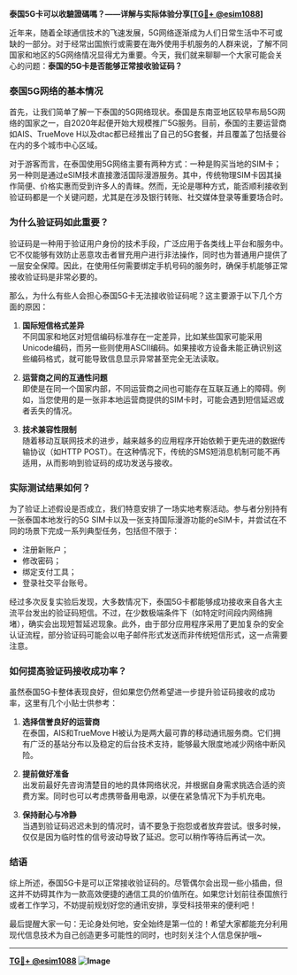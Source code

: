 **泰国5G卡可以收驗證碼嗎？——详解与实际体验分享[[TG💪+ @esim1088](https://t.me/s/esim1088)]**

近年来，随着全球通信技术的飞速发展，5G网络逐渐成为人们日常生活中不可或缺的一部分。对于经常出国旅行或需要在海外使用手机服务的人群来说，了解不同国家和地区的5G网络情况显得尤为重要。今天，我们就来聊聊一个大家可能会关心的问题：**泰国的5G卡是否能够正常接收验证码？**

### 泰国5G网络的基本情况

首先，让我们简单了解一下泰国的5G网络现状。泰国是东南亚地区较早布局5G网络的国家之一，自2020年起便开始大规模推广5G服务。目前，泰国的主要运营商如AIS、TrueMove H以及dtac都已经推出了自己的5G套餐，并且覆盖了包括曼谷在内的多个城市中心区域。

对于游客而言，在泰国使用5G网络主要有两种方式：一种是购买当地的SIM卡；另一种则是通过eSIM技术直接激活国际漫游服务。其中，传统物理SIM卡因其操作简便、价格实惠而受到许多人的青睐。然而，无论是哪种方式，能否顺利接收到验证码都是一个关键问题，尤其是在涉及银行转账、社交媒体登录等重要场合时。

### 为什么验证码如此重要？

验证码是一种用于验证用户身份的技术手段，广泛应用于各类线上平台和服务中。它不仅能够有效防止恶意攻击者冒充用户进行非法操作，同时也为普通用户提供了一层安全保障。因此，在使用任何需要绑定手机号码的服务时，确保手机能够正常接收验证码是非常必要的。

那么，为什么有些人会担心泰国5G卡无法接收验证码呢？这主要源于以下几个方面的原因：

1. **国际短信格式差异**  
   不同国家和地区对短信编码标准存在一定差异，比如某些国家可能采用Unicode编码，而另一些则使用ASCII编码。如果接收方设备未能正确识别这些编码格式，就可能导致信息显示异常甚至完全无法读取。

2. **运营商之间的互通性问题**  
   即使是在同一个国家内部，不同运营商之间也可能存在互联互通上的障碍。例如，当您使用的是一张非本地运营商提供的SIM卡时，可能会遇到短信延迟或者丢失的情况。

3. **技术兼容性限制**  
   随着移动互联网技术的进步，越来越多的应用程序开始依赖于更先进的数据传输协议（如HTTP POST）。在这种情况下，传统的SMS短消息机制可能不再适用，从而影响到验证码的成功发送与接收。

### 实际测试结果如何？

为了验证上述假设是否成立，我们特意安排了一场实地考察活动。参与者分别持有一张泰国本地发行的5G SIM卡以及一张支持国际漫游功能的eSIM卡，并尝试在不同的场景下完成一系列典型任务，包括但不限于：

- 注册新账户；
- 修改密码；
- 绑定支付工具；
- 登录社交平台账号。

经过多次反复实验后发现，大多数情况下，泰国5G卡都能够成功接收来自各大主流平台发出的验证码短信。不过，在少数极端条件下（如特定时间段内网络拥堵），确实会出现短暂延迟现象。此外，由于部分应用程序采用了更加复杂的安全认证流程，部分验证码可能会以电子邮件形式发送而非传统短信形式，这一点需要注意。

### 如何提高验证码接收成功率？

虽然泰国5G卡整体表现良好，但如果您仍然希望进一步提升验证码接收的成功率，这里有几个小贴士供参考：

1. **选择信誉良好的运营商**  
   在泰国，AIS和TrueMove H被认为是两大最可靠的移动通讯服务商。它们拥有广泛的基站分布以及稳定的后台技术支持，能够最大限度地减少网络中断风险。

2. **提前做好准备**  
   出发前最好先咨询清楚目的地的具体网络状况，并根据自身需求挑选合适的资费方案。同时也可以考虑携带备用电源，以便在紧急情况下为手机充电。

3. **保持耐心与冷静**  
   当遇到验证码迟迟未到的情况时，请不要急于抱怨或者放弃尝试。很多时候，仅仅是因为临时性的信号波动导致了延迟。您可以稍作等待后再试一次。

### 结语

综上所述，泰国5G卡是可以正常接收验证码的。尽管偶尔会出现一些小插曲，但这并不妨碍其作为一款高效便捷的通信工具的价值所在。如果您计划前往泰国旅行或者工作学习，不妨提前规划好您的通讯安排，享受科技带来的便利吧！

最后提醒大家一句：无论身处何地，安全始终是第一位的！希望大家都能充分利用现代信息技术为自己创造更多可能性的同时，也时刻关注个人信息保护哦~

---

**[TG💪+ @esim1088](https://t.me/s/esim1088) ![Image](https://i.postimg.cc/4NQfJmqS/Snipaste-2025-05-13-00-14-12.png)**